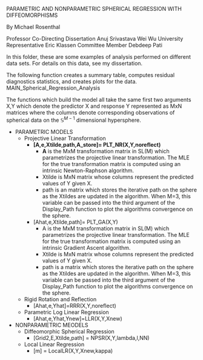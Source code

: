 PARAMETRIC AND NONPARAMETRIC SPHERICAL REGRESSION WITH DIFFEOMORPHISMS

By Michael Rosenthal

Professor Co-Directing Dissertation
    Anuj Srivastava
    Wei Wu
University Representative
    Eric Klassen
Committee Member
    Debdeep Pati

In this folder, these are some examples of analysis performed on different data sets. For details on this data, see my dissertation.

The following function creates a summary table, computes residual diagnostics statistics, and creates plots for the data.
MAIN_Spherical_Regression_Analysis

The functions which build the model all take the same first two arguments X,Y which denote the predictor X and response Y represented as MxN matrices where the columns denote corresponding observations of spherical data on the $\mathbb{S}^{M-1}$ dimensional hypersphere.

* PARAMETRIC MODELS
    * Projective Linear Transformation   
        * **[A,e,Xtilde,path,A\_store]= PLT_NR(X,Y,noreflect)**
            * **A** is the MxM transformation matrix in SL(M) which parametrizes the projective linear transformation. The MLE for the true transformation matrix is computed using an intrinsic Newton-Raphson algorithm.
            * Xtilde is MxN matrix whose columns represent the predicted values of Y given X.
            * path is an matrix which stores the iterative path on the sphere as the Xtildes are updated in the algorithm. When M=3, this variable can be passed into the third argument of the Display_Path function to plot the algorithms convergence on the sphere.
        * [Ahat,e,Xtilde,path]= PLT\_GA(X,Y)
             * A is the MxM transformation matrix in SL(M) which parametrizes the projective linear transformation. The MLE for the true transformation matrix is computed using an intrinsic Gradient Ascent algorithm.
             * Xtilde is MxN matrix whose columns represent the predicted values of Y given X.
             * path is a matrix which stores the iterative path on the sphere as the Xtildes are updated in the algorithm. When M=3, this variable can be passed into the third argument of the Display_Path function to plot the algorithms convergence on the sphere.
    * Rigid Rotation and Reflection
        * [Ahat,e,Yhat]=RRR(X,Y,noreflect)
    * Parametric Log Linear Regression
        * [Ahat,e,Yhat,Ynew]=LLR(X,Y,Xnew)
* NONPARAMETRIC MEODELS
    * Diffeomorphic Spherical Regression
        * [Grid2,E,Xtilde,path] = NPSR(X,Y,lambda,l,NN)
    * Local Linear Regression
        * [m] = LocalLR(X,Y,Xnew,kappa)





